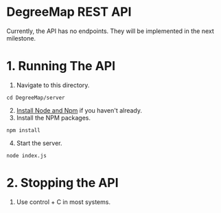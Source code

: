 # DegreeMap REST API

Currently, the API has no endpoints. They will be implemented in the next milestone.

# 1. Running The API
1. Navigate to this directory.
```
cd DegreeMap/server
```
2. [Install Node and Npm](https://nodejs.org/en/download) if you haven't already.
3. Install the NPM packages.
```
npm install
```
4. Start the server.
```
node index.js
```

# 2. Stopping the API
1. Use control + C in most systems.